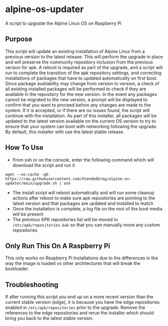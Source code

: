 # alpine-os-updater
A script to upgrade the Alpine Linux OS on Raspberry Pi

## Purpose
This script will update an existing installation of Alpine Linux from a previous version to the latest release.  This will perform the upgrade in place and will preserve the community repository inclusion from the previous version for apk.  A reboot is required as part of the upgrade, and a script will run to complete the transition of the apk repository settings, and correcting installations of packages that have to updated automatically on first boot.  Since package availability may change from version to version, a check of all existing installed packages will be performed to check if they are available in the repository for the new version.  In the event any packages cannot be migrated to the new version, a prompt will be displayed to confirm that you want to proceed before any changes are made to the system.  If it is accepted, or if there are no issues found, the script will continue with the installation.  As part of this installer, all packages will be updated to the latest version available on the current OS version to try to ensure that your system can boot with networking following the upgrade. By default, this installer with use the latest stable release.

## How To Use
 - From ssh or on the console, enter the following command which will download the script and run it
```
wget --no-cache -qO- https://raw.githubusercontent.com/XtendedGreg/alpine-os-updater/main/upgrade.sh | ash
```
 - The install script will reboot automatically and will run some cleanup actions after reboot to make sure apk repositories are pointing to the latest version and that packages are updated and installed to match
 - Once the installation is complete, a log file on the root of the boot media will be present
 - The previous APK repositories list will be moved to ```/etc/apk/repositories.bak``` so that you can manually move any custom repositories

## Only Run This On A Raspberry Pi
This only works on Raspberry Pi Installations due to the differences in the way the image is loaded vs other architectures that will break the bootloader.

## Troubleshooting
If after running this script you end up on a more recent version than the current stable version (edge), it is because you have the edge repositories enabled in ```/etc/apk/repositories``` prior to the upgrade.  Remove the references to the edge repositories and rerun the installer which should bring you back to the latest stable version.
